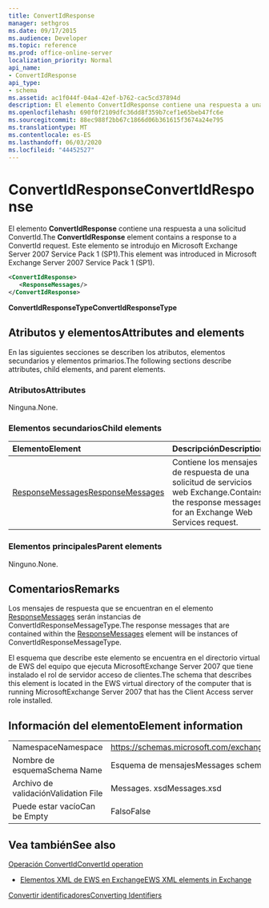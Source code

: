 ```yaml
---
title: ConvertIdResponse
manager: sethgros
ms.date: 09/17/2015
ms.audience: Developer
ms.topic: reference
ms.prod: office-online-server
localization_priority: Normal
api_name:
- ConvertIdResponse
api_type:
- schema
ms.assetid: ac1f044f-04a4-42ef-b762-cac5cd37894d
description: El elemento ConvertIdResponse contiene una respuesta a una solicitud ConvertId. Este elemento se introdujo en Microsoft Exchange Server 2007 Service Pack 1 (SP1).
ms.openlocfilehash: 690f0f2109dfc36dd8f359b7cef1e65beb47fc6e
ms.sourcegitcommit: 88ec988f2bb67c1866d06b361615f3674a24e795
ms.translationtype: MT
ms.contentlocale: es-ES
ms.lasthandoff: 06/03/2020
ms.locfileid: "44452527"
---
```

# <a name="convertidresponse"></a><span data-ttu-id="c9b0b-104">ConvertIdResponse</span><span class="sxs-lookup"><span data-stu-id="c9b0b-104">ConvertIdResponse</span></span>

<span data-ttu-id="c9b0b-105">El elemento **ConvertIdResponse** contiene una respuesta a una solicitud ConvertId.</span><span class="sxs-lookup"><span data-stu-id="c9b0b-105">The **ConvertIdResponse** element contains a response to a ConvertId request.</span></span> <span data-ttu-id="c9b0b-106">Este elemento se introdujo en Microsoft Exchange Server 2007 Service Pack 1 (SP1).</span><span class="sxs-lookup"><span data-stu-id="c9b0b-106">This element was introduced in Microsoft Exchange Server 2007 Service Pack 1 (SP1).</span></span> 
  
```xml
<ConvertIdResponse>
   <ResponseMessages/>
</ConvertIdResponse>
```

 <span data-ttu-id="c9b0b-107">**ConvertIdResponseType**</span><span class="sxs-lookup"><span data-stu-id="c9b0b-107">**ConvertIdResponseType**</span></span>
## <a name="attributes-and-elements"></a><span data-ttu-id="c9b0b-108">Atributos y elementos</span><span class="sxs-lookup"><span data-stu-id="c9b0b-108">Attributes and elements</span></span>

<span data-ttu-id="c9b0b-109">En las siguientes secciones se describen los atributos, elementos secundarios y elementos primarios.</span><span class="sxs-lookup"><span data-stu-id="c9b0b-109">The following sections describe attributes, child elements, and parent elements.</span></span>
  
### <a name="attributes"></a><span data-ttu-id="c9b0b-110">Atributos</span><span class="sxs-lookup"><span data-stu-id="c9b0b-110">Attributes</span></span>

<span data-ttu-id="c9b0b-111">Ninguna.</span><span class="sxs-lookup"><span data-stu-id="c9b0b-111">None.</span></span>
  
### <a name="child-elements"></a><span data-ttu-id="c9b0b-112">Elementos secundarios</span><span class="sxs-lookup"><span data-stu-id="c9b0b-112">Child elements</span></span>

|<span data-ttu-id="c9b0b-113">**Elemento**</span><span class="sxs-lookup"><span data-stu-id="c9b0b-113">**Element**</span></span>|<span data-ttu-id="c9b0b-114">**Descripción**</span><span class="sxs-lookup"><span data-stu-id="c9b0b-114">**Description**</span></span>|
|:-----|:-----|
|[<span data-ttu-id="c9b0b-115">ResponseMessages</span><span class="sxs-lookup"><span data-stu-id="c9b0b-115">ResponseMessages</span></span>](responsemessages.md) <br/> |<span data-ttu-id="c9b0b-116">Contiene los mensajes de respuesta de una solicitud de servicios web Exchange.</span><span class="sxs-lookup"><span data-stu-id="c9b0b-116">Contains the response messages for an Exchange Web Services request.</span></span>  <br/> |
   
### <a name="parent-elements"></a><span data-ttu-id="c9b0b-117">Elementos principales</span><span class="sxs-lookup"><span data-stu-id="c9b0b-117">Parent elements</span></span>

<span data-ttu-id="c9b0b-118">Ninguno.</span><span class="sxs-lookup"><span data-stu-id="c9b0b-118">None.</span></span>
  
## <a name="remarks"></a><span data-ttu-id="c9b0b-119">Comentarios</span><span class="sxs-lookup"><span data-stu-id="c9b0b-119">Remarks</span></span>

<span data-ttu-id="c9b0b-120">Los mensajes de respuesta que se encuentran en el elemento [ResponseMessages](responsemessages.md) serán instancias de ConvertIdResponseMessageType.</span><span class="sxs-lookup"><span data-stu-id="c9b0b-120">The response messages that are contained within the [ResponseMessages](responsemessages.md) element will be instances of ConvertIdResponseMessageType.</span></span> 
  
<span data-ttu-id="c9b0b-121">El esquema que describe este elemento se encuentra en el directorio virtual de EWS del equipo que ejecuta MicrosoftExchange Server 2007 que tiene instalado el rol de servidor acceso de clientes.</span><span class="sxs-lookup"><span data-stu-id="c9b0b-121">The schema that describes this element is located in the EWS virtual directory of the computer that is running MicrosoftExchange Server 2007 that has the Client Access server role installed.</span></span>
  
## <a name="element-information"></a><span data-ttu-id="c9b0b-122">Información del elemento</span><span class="sxs-lookup"><span data-stu-id="c9b0b-122">Element information</span></span>

|||
|:-----|:-----|
|<span data-ttu-id="c9b0b-123">Namespace</span><span class="sxs-lookup"><span data-stu-id="c9b0b-123">Namespace</span></span>  <br/> |https://schemas.microsoft.com/exchange/services/2006/messages  <br/> |
|<span data-ttu-id="c9b0b-124">Nombre de esquema</span><span class="sxs-lookup"><span data-stu-id="c9b0b-124">Schema Name</span></span>  <br/> |<span data-ttu-id="c9b0b-125">Esquema de mensajes</span><span class="sxs-lookup"><span data-stu-id="c9b0b-125">Messages schema</span></span>  <br/> |
|<span data-ttu-id="c9b0b-126">Archivo de validación</span><span class="sxs-lookup"><span data-stu-id="c9b0b-126">Validation File</span></span>  <br/> |<span data-ttu-id="c9b0b-127">Messages. xsd</span><span class="sxs-lookup"><span data-stu-id="c9b0b-127">Messages.xsd</span></span>  <br/> |
|<span data-ttu-id="c9b0b-128">Puede estar vacío</span><span class="sxs-lookup"><span data-stu-id="c9b0b-128">Can be Empty</span></span>  <br/> |<span data-ttu-id="c9b0b-129">Falso</span><span class="sxs-lookup"><span data-stu-id="c9b0b-129">False</span></span>  <br/> |
   
## <a name="see-also"></a><span data-ttu-id="c9b0b-130">Vea también</span><span class="sxs-lookup"><span data-stu-id="c9b0b-130">See also</span></span>



[<span data-ttu-id="c9b0b-131">Operación ConvertId</span><span class="sxs-lookup"><span data-stu-id="c9b0b-131">ConvertId operation</span></span>](convertid-operation.md)


- [<span data-ttu-id="c9b0b-132">Elementos XML de EWS en Exchange</span><span class="sxs-lookup"><span data-stu-id="c9b0b-132">EWS XML elements in Exchange</span></span>](ews-xml-elements-in-exchange.md)


[<span data-ttu-id="c9b0b-133">Convertir identificadores</span><span class="sxs-lookup"><span data-stu-id="c9b0b-133">Converting Identifiers</span></span>](https://msdn.microsoft.com/library/a5391746-b6ef-4f48-8fc8-8255258651aa%28Office.15%29.aspx)

